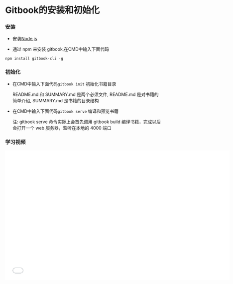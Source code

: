 # Gitbook的安装和初始化
### 安装

- 安装[Node.js](https://nodejs.org/dist/v10.21.0/node-v10.21.0-x64.msi)

- 通过 npm 来安装 gitbook,在CMD中输入下面代码

 ``` npm install gitbook-cli -g ```

### 初始化

- 在CMD中输入下面代码```gitbook init``` 初始化书籍目录

  README.md 和 SUMMARY.md 是两个必须文件, README.md 是对书籍的简单介绍, SUMMARY.md 是书籍的目录结构

- 在CMD中输入下面代码```gitbook serve``` 编译和预览书籍

  注: gitbook serve 命令实际上会首先调用 gitbook build 编译书籍，完成以后会打开一个 web 服务器，监听在本地的 4000 端口

### 学习视频

<iframe width="720" height="418" src="//player.bilibili.com/player.html?aid=755693579&bvid=BV1R64y1f7zM&cid=267216417&page=1" scrolling="no" border="0" frameborder="no" framespacing="0" allowfullscreen="true"> </iframe>